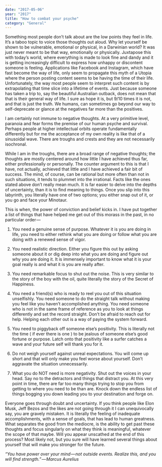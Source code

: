 ```yaml
---
date: "2017-05-06"
year: "2017"
title: "How to combat your psyche"
category: "General"
---
```


Something most people don’t talk about are the low points they feel in life. It’s a taboo topic to voice those thoughts out aloud. Why let yourself be shown to be vulnerable, emotional or physical, in a Darwinian world? It was just never meant to be that way, emotionally or physically. Juxtapose this with today’s world, where everything is made to look fine and dandy and it is getting increasingly difficult to express how unhappy or discontent someone is feeling. Applications like Facebook and Instagram, which have fast become the way of life, only seem to propagate this myth of a Utopia where the person posting content seems to be having the time of their life. Unfortunately, the way most people seem to interpret such content is by extrapolating that time slice into a lifetime of events. Just because someone has taken a trip to, say the beautiful Australian outback, does not mean that that is their general way of life. I sure as hope it is, but 9/10 times it is not, and that is just the truth. We humans, can sometimes go beyond our way to self-deprecate or glance at the negatives far more than the positives.

I am certainly not immune to negative thoughts. At a very primitive level, paranoia and fear forms the premise of our human psyche and survival. Perhaps people at higher intellectual orbits operate fundamentally differently but for me the acceptance of my own reality is like that of a sinusoidal wave. There are troughs and crests and they are not necessarily isochronal.

While I am in the troughs, there are a broad range of negative thoughts; the thoughts are mostly centered around how little I have achieved thus far, either professionally or personally. The counter argument to this is that I have, not actually, achieved that little and I have achieved a fair bit of success. The mind, of course, can be rational but more often than not in such situations, it tends to plummet into the irrational. Facts like the ones stated above don’t really mean much. It is far easier to delve into the depths of uncertainty, than it is to find meaning to things. Once you slip into this labyrinth, you literally have one of two options; you either snap out of it, or you go and face your Minotaur.

This is when, the power of conviction and belief kicks in. I have put together a list of things that have helped me get out of this morass in the past, in no particular order — 

1. You need a genuine sense of purpose. Whatever it is you are doing in life, you need to either rethink what you are doing or follow what you are doing with a renewed sense of vigor. 

2. You need realistic direction. Either you figure this out by asking someone about it or dig deep into what you are doing and figure out why you are doing it. It is immensely important to know what it is your goal really is and what it is you are really after. 

3. You need remarkable focus to shut out the noise. This is very similar to the story of the boy with the oil, quite literally the story of the Secret of Happiness.

4. You need a friend(s) who is ready to reel you out of this situation unselfishly. You need someone to do the straight talk without making you feel like you haven’t accomplished anything. You need someone who is not in the same frame of reference as you to look at things differently and set the record straight. Don’t be afraid to reach out for help. Helping each other out is a way of paying the system forward.

5. You need to piggyback off someone else’s positivity. This is literally not the time ( if ever there is one ) to be jealous of someone else’s good fortune or purpose. Latch onto that positivity like a surfer catches a wave and your future self will thank you for it. 

6. Do not weigh yourself against unreal expectations. You will come up short and that will only make you feel worse about yourself. Don’t aggravate the situation unnecessarily.

7. What you do NOT need is more negativity. Shut out the voices in your head. Say no to the detractors and things that distract you. At this very point in time, there are far too many things trying to stop you from getting to where you need to be than are. Knock down the endless list of things bogging you down leading you to your destination and forge on.

Everyone goes through doubt and uncertainty. If you think people like Elon Musk, Jeff Bezos and the likes are not going through it I can unequivocally say,  you are gravely mistaken. It is literally the  feeling of inadequate accomplishments, with a sense of goals, that has lead to human greatness. What separates the good from the mediocre, is the ability to get past these thoughts and focus singularly on what they think is meaningful, whatever the scope of that maybe. Will you appear unscathed at the end of this process? Most likely not, but you sure will have learned several things about yourself that will make you stronger for the future.

*“You have power over your mind — not outside events. Realize this, and you will find strength.” — Marcus Aurelius*
